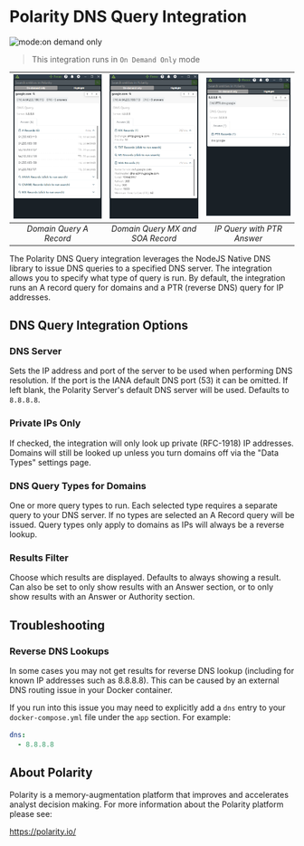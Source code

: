# Polarity DNS Query Integration

![mode:on demand only](https://img.shields.io/badge/mode-on%20demand%20only-blue.svg)

> This integration runs in `On Demand Only` mode

| ![Domain Query A Record](assets/overlay_domain_a.png) | ![Domain Query MX and SOA Record](assets/overlay_domain_mx.png) |![IP Query with PTR Answer](assets/overlay_ip_ptr.png)
|:-------------------------------------------------------------:|:---------------------------------------------------------------:|:---:|
|                    *Domain Query A Record*                    |                *Domain Query MX and SOA Record*                 | *IP Query with PTR Answer*|


The Polarity DNS Query integration leverages the NodeJS Native DNS library to issue DNS queries to a specified DNS server.  The integration allows you to specify what type of query is run.  By default, the integration runs an A record query for domains and a PTR (reverse DNS) query for IP addresses.  

## DNS Query Integration Options

### DNS Server
Sets the IP address and port of the server to be used when performing DNS resolution. If the port is the IANA default DNS port (53) it can be omitted. If left blank, the Polarity Server's default DNS server will be used. Defaults to `8.8.8.8`.

### Private IPs Only

If checked, the integration will only look up private (RFC-1918) IP addresses. Domains will still be looked up unless you turn domains off via the "Data Types" settings page.

### DNS Query Types for Domains

One or more query types to run. Each selected type requires a separate query to your DNS server. If no types are selected an A Record query will be issued. Query types only apply to domains as IPs will always be a reverse lookup.

### Results Filter

Choose which results are displayed. Defaults to always showing a result. Can also be set to only show results with an Answer section, or to only show results with an Answer or Authority section.

## Troubleshooting

### Reverse DNS Lookups

In some cases you may not get results for reverse DNS lookup (including for known IP addresses such as 8.8.8.8).  This can be caused by an external DNS routing issue in your Docker container.

If you run into this issue you may need to explicitly add a `dns` entry to your `docker-compose.yml` file under the `app` section.  For example:

```yml
dns:
  - 8.8.8.8
```

## About Polarity

Polarity is a memory-augmentation platform that improves and accelerates analyst decision making.  For more information about the Polarity platform please see:

https://polarity.io/
